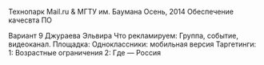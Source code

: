 Технопарк Mail.ru & МГТУ им. Баумана
Осень, 2014
Обеспечение качесвта ПО

Вариант 9
Джураева Эльвира
Что рекламируем: Группа, событие, видеоканал. Площадка: Одноклассники: мобильная версия
Таргетинги:
1: Возрастные ограничения
2: Где — Россия